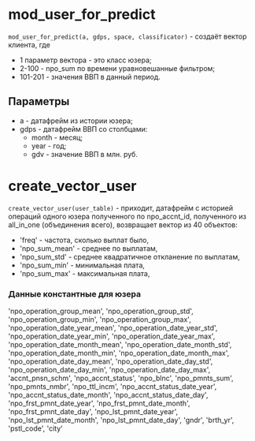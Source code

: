 # mod_user_for_predict
```mod_user_for_predict(a, gdps, space, classificator)``` - создаёт вектор клиента, где
- 1 параметр вектора - это класс юзера;
- 2-100 - npo_sum по времени уравновешанные фильтром;
- 101-201 - значения ВВП в данный период.
## Параметры
- a - датафрейм из истории юзера;
- gdps - датафрейм ВВП со столбцами:
    - month - месяц;
    - year - год;
    - gdv - значение ВВП в млн. руб.


# create_vector_user
```create_vector_user(user_table)``` - приходит, датафрейм с историей операций одного юзера полученного по npo_accnt_id, полученного из all_in_one (объединения всего), возвращает вектор из 40 объектов:
- 'freq' - частота, сколько выплат было,
- 'npo_sum_mean' - среднее по выплатам, 
- 'npo_sum_std' - среднее квадратичное откланение по выплатам, 
- 'npo_sum_min' - минимальная плата, 
- 'npo_sum_max' - максимальная плата, 
### Данные константные для юзера
'npo_operation_group_mean', 
'npo_operation_group_std', 
'npo_operation_group_min', 
'npo_operation_group_max', 
'npo_operation_date_year_mean', 
'npo_operation_date_year_std', 
'npo_operation_date_year_min', 
'npo_operation_date_year_max', 
'npo_operation_date_month_mean', 
'npo_operation_date_month_std', 
'npo_operation_date_month_min', 
'npo_operation_date_month_max',
'npo_operation_date_day_mean', 
'npo_operation_date_day_std', 
'npo_operation_date_day_min', 
'npo_operation_date_day_max',
'accnt_pnsn_schm',
'npo_accnt_status', 
'npo_blnc', 
'npo_pmnts_sum', 
'npo_pmnts_nmbr',
'npo_ttl_incm', 
'npo_accnt_status_date_year',
'npo_accnt_status_date_month', 
'npo_accnt_status_date_day',
'npo_frst_pmnt_date_year', 
'npo_frst_pmnt_date_month',
'npo_frst_pmnt_date_day', 
'npo_lst_pmnt_date_year',
'npo_lst_pmnt_date_month', 
'npo_lst_pmnt_date_day', 
'gndr', 
'brth_yr',
'pstl_code', 'city'
